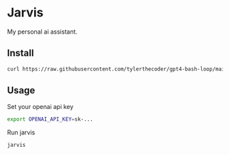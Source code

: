 # Jarvis

My personal ai assistant.

## Install

```bash
curl https://raw.githubusercontent.com/tylerthecoder/gpt4-bash-loop/main/install.sh | bash
```

## Usage

Set your openai api key

```bash
export OPENAI_API_KEY=sk-...
```

Run jarvis

```bash
jarvis
```
